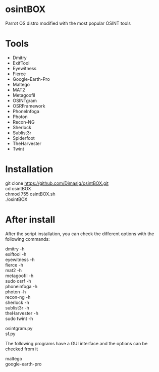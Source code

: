 # osintBOX  
Parrot OS distro modified with the most popular OSINT tools  
  
# Tools
- Dmitry
- ExifTool
- Eyewitness
- Fierce
- Google-Earth-Pro
- Maltego
- MAT2
- Metagoofil
- OSINTgram
- OSRFramework
- PhoneInfoga
- Photon
- Recon-NG
- Sherlock
- Sublist3r
- Spiderfoot
- TheHarvester
- Twint  

# Installation  
  
git clone https://github.com/Dimaslg/osintBOX.git  
cd osintBOX  
chmod 755 osintBOX.sh  
./osintBOX  

# After install  
  
After the script installation, you can check the different options with the following commands:  
  
dmitry -h  
exiftool -h  
eyewitness -h  
fierce -h  
mat2 -h  
metagoofil -h  
sudo osrf -h  
phoneinfoga -h  
photon -h  
recon-ng -h  
sherlock -h  
sublist3r -h  
theHarvester -h  
sudo twint -h  
  
osintgram.py  
sf.py  
  
The following programs have a GUI interface and the options can be checked from it  
  
maltego  
google-earth-pro  
